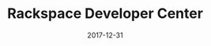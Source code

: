 ---
title: Rackspace Developer Center
headline: Rackspace Developer Center
textline: Welcome to the Developer Docs!
weight: 4
outputs:
- HTML
- RSS
- OpenSearch
publishdate: 2017-12-31
expirydate: 2030-01-01
date: 2017-12-31
description: 'Developer Docs'
author: []
categories: []
tags: []
cta:
  headline: ''
  textline: ''
  calls_to_action: []
private: false
aliases: []
---
